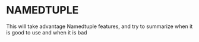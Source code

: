# NAMEDTUPLE

This will take advantage Namedtuple features, and try to summarize when it is good to use and when it is bad

